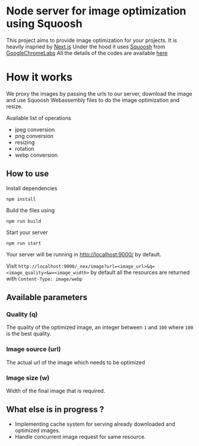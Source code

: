 # Node server for image optimization using Squoosh

This project aims to provide image optimization for your projects. It is heavily inspried by [Next.js](https://github.com/vercel/next.js) 
Under the hood it uses [Squoosh](https://github.com/GoogleChromeLabs/squoosh) from [GoogleChromeLabs](https://github.com/GoogleChromeLabs/squoosh)
All the details of the codes are available [here](https://github.com/GoogleChromeLabs/squoosh/tree/dev/codecs)


# How it works

We proxy the images by passing the urls to our server, download the image and use Squoosh Webassembly files to do the image optimization and resize.

Available list of operations 
 - jpeg conversion
 - png conversion
 - resizing
 - rotation
 - webp conversion

## How to use

Install dependencies

    npm install
    
Build the files using 

    npm run build

Start your server 

    npm run start

Your server will be running in [http://localhost:9000/](http://localhost:9000/) by default. 

Visit `http://localhost:9000/_nex/image?url=<image_url>&q=<image_quality>&w=<image_width>`
by default all the resources are returned with `Content-Type: image/webp`

## Available  parameters

### Quality (q)
The quality of the optimized image, an integer between `1` and `100` where `100` is the best quality.
### Image source (url)
The actual url of the image which needs to be optimized
### Image size (w)
Width of the final image that is required.

## What else is in progress ?

 - Implementing cache system for serving already downloaded and optimized images.
 - Handle concurrent image request for same resource.

